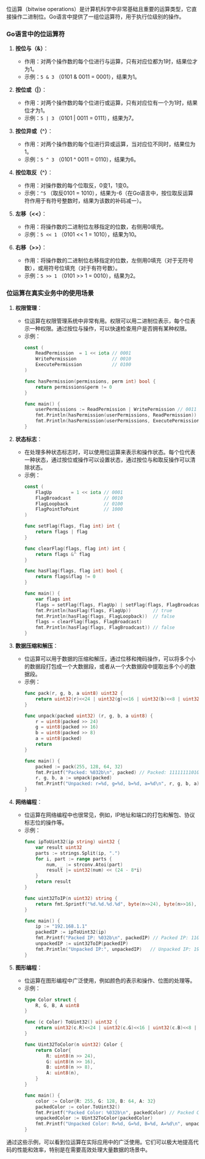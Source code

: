 位运算（bitwise operations）是计算机科学中非常基础且重要的运算类型，它直接操作二进制位。Go语言中提供了一组位运算符，用于执行位级别的操作。

### Go语言中的位运算符

1. **按位与（&）**：
   - 作用：对两个操作数的每个位进行与运算，只有对应位都为1时，结果位才为1。
   - 示例：`5 & 3` （0101 & 0011 = 0001），结果为1。

2. **按位或（|）**：
   - 作用：对两个操作数的每个位进行或运算，只有对应位有一个为1时，结果位才为1。
   - 示例：`5 | 3` （0101 | 0011 = 0111），结果为7。

3. **按位异或（^）**：
   - 作用：对两个操作数的每个位进行异或运算，当对应位不同时，结果位为1。
   - 示例：`5 ^ 3` （0101 ^ 0011 = 0110），结果为6。

4. **按位取反（^）**：
   - 作用：对操作数的每个位取反，0变1，1变0。
   - 示例：`^5` （取反0101 = 1010），结果为-6（在Go语言中，按位取反运算符作用于有符号整数时，结果为该数的补码减一）。

5. **左移（<<）**：
   - 作用：将操作数的二进制位左移指定的位数，右侧用0填充。
   - 示例：`5 << 1` （0101 << 1 = 1010），结果为10。

6. **右移（>>）**：
   - 作用：将操作数的二进制位右移指定的位数，左侧用0填充（对于无符号数），或用符号位填充（对于有符号数）。
   - 示例：`5 >> 1` （0101 >> 1 = 0010），结果为2。

### 位运算在真实业务中的使用场景

1. **权限管理**：
   - 位运算在权限管理系统中非常有用。权限可以用二进制位表示，每个位表示一种权限。通过按位与操作，可以快速检查用户是否拥有某种权限。
   - 示例：
     ```go
     const (
         ReadPermission  = 1 << iota // 0001
         WritePermission             // 0010
         ExecutePermission           // 0100
     )

     func hasPermission(permissions, perm int) bool {
         return permissions&perm != 0
     }

     func main() {
         userPermissions := ReadPermission | WritePermission // 0011
         fmt.Println(hasPermission(userPermissions, ReadPermission))  // true
         fmt.Println(hasPermission(userPermissions, ExecutePermission)) // false
     }
     ```

2. **状态标志**：
   - 在处理多种状态标志时，可以使用位运算来表示和操作状态。每个位代表一种状态，通过按位或操作可以设置状态，通过按位与和取反操作可以清除状态。
   - 示例：
     ```go
     const (
         FlagUp       = 1 << iota // 0001
         FlagBroadcast            // 0010
         FlagLoopback             // 0100
         FlagPointToPoint         // 1000
     )

     func setFlag(flags, flag int) int {
         return flags | flag
     }

     func clearFlag(flags, flag int) int {
         return flags &^ flag
     }

     func hasFlag(flags, flag int) bool {
         return flags&flag != 0
     }

     func main() {
         var flags int
         flags = setFlag(flags, FlagUp) | setFlag(flags, FlagBroadcast)
         fmt.Println(hasFlag(flags, FlagUp))        // true
         fmt.Println(hasFlag(flags, FlagLoopback))  // false
         flags = clearFlag(flags, FlagBroadcast)
         fmt.Println(hasFlag(flags, FlagBroadcast)) // false
     }
     ```

3. **数据压缩和解压**：
   - 位运算可以用于数据的压缩和解压，通过位移和掩码操作，可以将多个小的数据段打包成一个大数据段，或者从一个大数据段中提取出多个小的数据段。
   - 示例：
     ```go
     func pack(r, g, b, a uint8) uint32 {
         return uint32(r)<<24 | uint32(g)<<16 | uint32(b)<<8 | uint32(a)
     }

     func unpack(packed uint32) (r, g, b, a uint8) {
         r = uint8(packed >> 24)
         g = uint8(packed >> 16)
         b = uint8(packed >> 8)
         a = uint8(packed)
         return
     }

     func main() {
         packed := pack(255, 128, 64, 32)
         fmt.Printf("Packed: %032b\n", packed) // Packed: 11111111010000000100000000100000
         r, g, b, a := unpack(packed)
         fmt.Printf("Unpacked: r=%d, g=%d, b=%d, a=%d\n", r, g, b, a) // Unpacked: r=255, g=128, b=64, a=32
     }
     ```

4. **网络编程**：
   - 位运算在网络编程中也很常见，例如，IP地址和端口的打包和解包、协议标志位的操作等。
   - 示例：
     ```go
     func ipToUint32(ip string) uint32 {
         var result uint32
         parts := strings.Split(ip, ".")
         for i, part := range parts {
             num, _ := strconv.Atoi(part)
             result |= uint32(num) << (24 - 8*i)
         }
         return result
     }

     func uint32ToIP(n uint32) string {
         return fmt.Sprintf("%d.%d.%d.%d", byte(n>>24), byte(n>>16), byte(n>>8), byte(n))
     }

     func main() {
         ip := "192.168.1.1"
         packedIP := ipToUint32(ip)
         fmt.Printf("Packed IP: %032b\n", packedIP) // Packed IP: 11000000101010000000000100000001
         unpackedIP := uint32ToIP(packedIP)
         fmt.Println("Unpacked IP:", unpackedIP)   // Unpacked IP: 192.168.1.1
     }
     ```

5. **图形编程**：
   - 位运算在图形编程中广泛使用，例如颜色的表示和操作、位图的处理等。
   - 示例：
     ```go
     type Color struct {
         R, G, B, A uint8
     }

     func (c Color) ToUint32() uint32 {
         return uint32(c.R)<<24 | uint32(c.G)<<16 | uint32(c.B)<<8 | uint32(c.A)
     }

     func Uint32ToColor(n uint32) Color {
         return Color{
             R: uint8(n >> 24),
             G: uint8(n >> 16),
             B: uint8(n >> 8),
             A: uint8(n),
         }
     }

     func main() {
         color := Color{R: 255, G: 128, B: 64, A: 32}
         packedColor := color.ToUint32()
         fmt.Printf("Packed Color: %032b\n", packedColor) // Packed Color: 11111111010000000100000000100000
         unpackedColor := Uint32ToColor(packedColor)
         fmt.Printf("Unpacked Color: R=%d, G=%d, B=%d, A=%d\n", unpackedColor.R, unpackedColor.G, unpackedColor.B, unpackedColor.A) // Unpacked Color: R=255, G=128, B=64, A=32
     }
     ```

通过这些示例，可以看到位运算在实际应用中的广泛使用。它们可以极大地提高代码的性能和效率，特别是在需要高效处理大量数据的场景中。